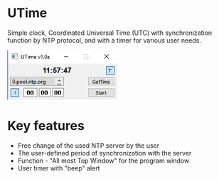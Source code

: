 # UTime

Simple clock, Coordinated Universal Time (UTC) with synchronization function by NTP protocol, and with a timer for various user needs.

![screenshot](https://raw.githubusercontent.com/JohnMcLaren/UTime/master/img/screenshot.jpg)

# Key features

* Free change of the used NTP server by the user
* The user-defined period of synchronization with the server
* Function - "All most Top Window" for the program window
* User timer with "beep" alert
